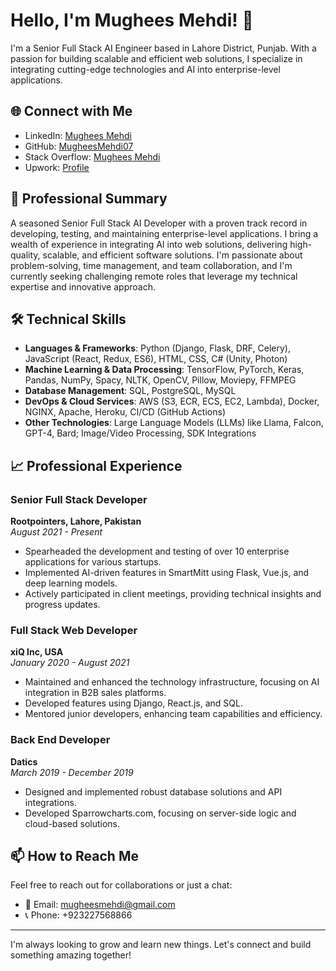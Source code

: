 # Hello, I'm Mughees Mehdi! 👋

I'm a Senior Full Stack AI Engineer based in Lahore District, Punjab. With a passion for building scalable and efficient web solutions, I specialize in integrating cutting-edge technologies and AI into enterprise-level applications.

## 🌐 Connect with Me
- LinkedIn: [Mughees Mehdi](https://www.linkedin.com/in/mughees-mehdi)
- GitHub: [MugheesMehdi07](https://github.com/MugheesMehdi07)
- Stack Overflow: [Mughees Mehdi](https://stackoverflow.com/users/4974301/mughees-mehdi)
- Upwork: [Profile](https://www.upwork.com/freelancers/~0153c3393b6f5dabb0)

## 💼 Professional Summary
A seasoned Senior Full Stack AI Developer with a proven track record in developing, testing, and maintaining enterprise-level applications. I bring a wealth of experience in integrating AI into web solutions, delivering high-quality, scalable, and efficient software solutions. I'm passionate about problem-solving, time management, and team collaboration, and I'm currently seeking challenging remote roles that leverage my technical expertise and innovative approach.

## 🛠 Technical Skills
- **Languages & Frameworks**: Python (Django, Flask, DRF, Celery), JavaScript (React, Redux, ES6), HTML, CSS, C# (Unity, Photon)
- **Machine Learning & Data Processing**: TensorFlow, PyTorch, Keras, Pandas, NumPy, Spacy, NLTK, OpenCV, Pillow, Moviepy, FFMPEG
- **Database Management**: SQL, PostgreSQL, MySQL
- **DevOps & Cloud Services**: AWS (S3, ECR, ECS, EC2, Lambda), Docker, NGINX, Apache, Heroku, CI/CD (GitHub Actions)
- **Other Technologies**: Large Language Models (LLMs) like Llama, Falcon, GPT-4, Bard; Image/Video Processing, SDK Integrations

## 📈 Professional Experience

### Senior Full Stack Developer
**Rootpointers, Lahore, Pakistan**  
*August 2021 - Present*
- Spearheaded the development and testing of over 10 enterprise applications for various startups.
- Implemented AI-driven features in SmartMitt using Flask, Vue.js, and deep learning models.
- Actively participated in client meetings, providing technical insights and progress updates.

### Full Stack Web Developer
**xiQ Inc, USA**  
*January 2020 - August 2021*
- Maintained and enhanced the technology infrastructure, focusing on AI integration in B2B sales platforms.
- Developed features using Django, React.js, and SQL.
- Mentored junior developers, enhancing team capabilities and efficiency.

### Back End Developer
**Datics**  
*March 2019 - December 2019*
- Designed and implemented robust database solutions and API integrations.
- Developed Sparrowcharts.com, focusing on server-side logic and cloud-based solutions.

## 📫 How to Reach Me
Feel free to reach out for collaborations or just a chat:
- 📧 Email: [mugheesmehdi@gmail.com](mailto:mugheesmehdi@gmail.com)
- 📞 Phone: +923227568866

---

I'm always looking to grow and learn new things. Let's connect and build something amazing together!
